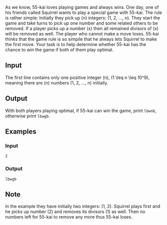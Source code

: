 As we know, 55-kai loves playing games and always wins. One day, one of his friends called Squirrel wants to play a special game with 55-kai. The rule is rather simple: Initially they pick up \(n\) integers: \(1, 2, ..., n\). They start the game and take turns to pick up one number and some related others to be removed. If a player picks up a number \(x\) then all remained divisors of \(x\) will be removed as well. The player who cannot make a move loses. 55-kai thinks that the game rule is so simpile that he always lets Squirrel to make the first move. Your task is to help determine whether 55-kai has the chance to win the game if both of them play optimal. 

## Input

The first line contains only one positive integer \(n\), \(1 \leq n \leq 10^9\), meaning there are \(n\) numbers \(1, 2, ..., n\) initially. 

## Output

With both players playing optimal, if 55-kai can win the game, print `lbwnb`, otherwise print `lbwgb`.

## Examples
### Input
```
2
```
### Output
```
lbwgb
```

## Note
In the example they have initially two integers: \(1, 2\). Squirrel plays first and he picks up number \(2\) and removes its divisors \(1\) as well. Then no numbers left for 55-kai to remove any more thus 55-kai loses.
